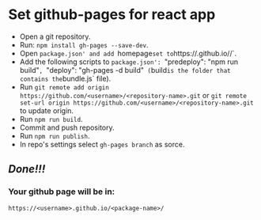 # Set github-pages for react app

- Open a git repository.
- Run: `npm install gh-pages --save-dev`.
- Open `package.json' and add `homepage` set to `https://<username>.github.io/<repository-name>/`.
- Add the following scripts to `package.json': `"predeploy": "npm run build"`, `"deploy": "gh-pages -d build"` (`build` is the folder that contains the `bundle.js` file).
- Run `git remote add origin https://github.com/<username>/<repository-name>.git` or `git remote set-url origin https://github.com/<username>/<repository-name>.git` to update origin.
- Run `npm run build`.
- Commit and push repository.
- Run `npm run publish`.
- In repo's settings select `gh-pages branch` as sorce.

## *Done!!!*

### Your github page will be in:
`https://<username>.github.io/<package-name>/`